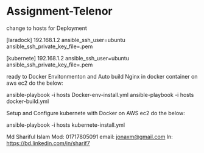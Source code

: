 
# Assignment-Telenor
change to hosts for Deployment


[laradock]
192.168.1.2 ansible_ssh_user=ubuntu ansible_ssh_private_key_file=<your-pem>.pem

[kubernete]
192.168.1.2 ansible_ssh_user=ubuntu ansible_ssh_private_key_file=<your-pem>.pem


ready to Docker Envitonmenton and Auto build Nginx in docker container on aws ec2 do the below:

ansible-playbook -i hosts Docker-env-install.yml
ansible-playbook -i hosts docker-build.yml



Setup and Configure kubernete with Docker on AWS ec2 do the below:

ansible-playbook -i hosts kubernete-install.yml






Md Shariful Islam
Mod: 01717805091
email: jonaxm@gmail.com
ln: https://bd.linkedin.com/in/sharif7

